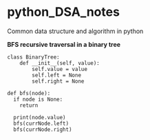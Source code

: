 # python_DSA_notes
Common data structure and algorithm in python


**BFS recursive traversal in a binary tree**

    class BinaryTree:
        def __init__(self, value):
            self.value = value
            self.left = None
            self.right = None

    def bfs(node):
      if node is None:
        return

      print(node.value)
      bfs(currNode.left)
      bfs(currNode.right)


